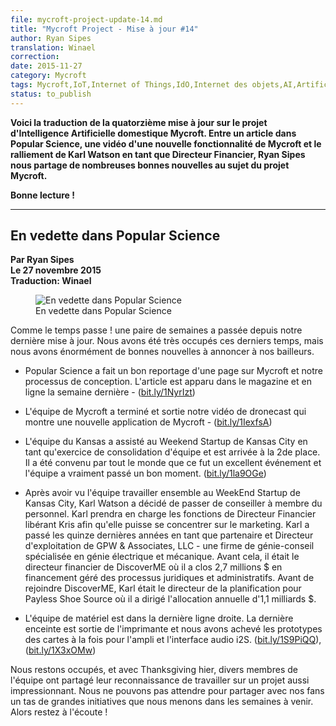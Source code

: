 ```yaml
---
file: mycroft-project-update-14.md
title: "Mycroft Project - Mise à jour #14"
author: Ryan Sipes
translation: Winael
correction: 
date: 2015-11-27
category: Mycroft
tags: Mycroft,IoT,Internet of Things,IdO,Internet des objets,AI,Artificial Intelligence,IA,Intelligence Articilelle,opensource,Raspberry Pi 2,Snappy, Ubuntu
status: to_publish
---
```


<meta http-equiv='Content-Type' content='text/html; charset=utf-8' />

<!-- Chapeau -->

**Voici la traduction de la quatorzième mise à jour sur le projet d'Intelligence Artificielle domestique Mycroft. Entre un article dans Popular Science, une vidéo d'une nouvelle fonctionnalité de Mycroft et le ralliement de Karl Watson en tant que Directeur Financier, Ryan Sipes nous partage de nombreuses bonnes nouvelles au sujet du projet Mycroft.**

**Bonne lecture !**

<!-- /Chapeau -->

----------

## En vedette dans Popular Science

**Par Ryan Sipes**   
**Le 27 novembre 2015**   
**Traduction: Winael**   

<figure>
<img alt = "En vedette dans Popular Science" class = "fit" src="https://ksr-ugc.imgix.net/assets/004/990/384/c06e214b402d35c4dc289bddf67e2c9a_original.png?v=1448655801&amp;w=639&amp;fit=max&amp;auto=format&amp;lossless=true&amp;s=8596facbc9b652fb4fe00f19920e4d39">
<figcaption>En vedette dans Popular Science</figcaption>
</figure>

Comme le temps passe ! une paire de semaines a passée depuis notre dernière mise à jour. Nous avons été très occupés ces derniers temps, mais nous avons énormément de bonnes nouvelles à annoncer à nos bailleurs.

- Popular Science a fait un bon reportage d'une page sur Mycroft et notre processus de conception. L'article est apparu dans le magazine et en ligne la semaine dernière - ([bit.ly/1NyrIzt](http://bit.ly/1NyrIzt))

- L'équipe de Mycroft a terminé et sortie notre vidéo de dronecast qui montre une nouvelle application de Mycroft - ([bit.ly/1IexfsA](bit.ly/1IexfsA))

- L'équipe du Kansas a assisté au Weekend Startup de Kansas City en tant qu'exercice de consolidation d'équipe et est arrivée à la 2de place. Il a été convenu par tout le monde que ce fut un excellent événement et l'équipe a vraiment passé un bon moment. ([bit.ly/1la9OGe](bit.ly/1la9OGe))

- Après avoir vu l'équipe travailler ensemble au WeekEnd Startup de Kansas City, Karl Watson a décidé de passer de conseiller à membre du personnel. Karl prendra en charge les fonctions de Directeur Financier libérant Kris afin qu'elle puisse se concentrer sur le marketing. Karl a passé les quinze dernières années en tant que partenaire et Directeur d'exploitation de GPW & Associates, LLC - une firme de génie-conseil spécialisée en génie électrique et mécanique. Avant cela, il était le directeur financier de DiscoverME où il a clos 2,7 millions $ en financement géré des processus juridiques et administratifs. Avant de rejoindre DiscoverME, Karl était le directeur de la planification pour Payless Shoe Source où il a dirigé l'allocation annuelle d'1,1 milliards $.

- L'équipe de matériel est dans la dernière ligne droite. La dernière enceinte est sortie de l'imprimante et nous avons achevé les prototypes des cartes à la fois pour l'ampli et l'interface audio i2S. ([bit.ly/1S9PiQQ](bit.ly/1S9PiQQ)), ([bit.ly/1X3xOMw](bit.ly/1X3xOMw))

Nous restons occupés, et avec Thanksgiving hier, divers membres de l'équipe ont partagé leur reconnaissance de travailler sur un projet aussi impressionnant. Nous ne pouvons pas attendre pour partager avec nos fans un tas de grandes initiatives que nous menons  dans les semaines à venir. Alors restez à l'écoute !

    
    
    
    
